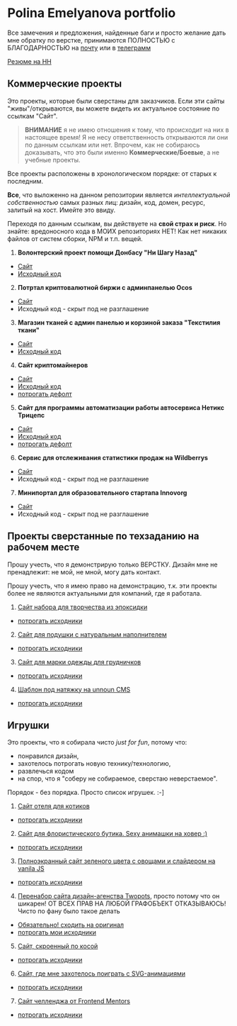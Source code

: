 # Polina Emelyanova portfolio

Все замечения и предложения, найденные баги и просто желание дать мне обратку по верстке, принимаются ПОЛНОСТЬЮ с БЛАГОДАРНОСТЬЮ на [почту](bugoaneo_@_gmail.com) или в [телеграмм](https://t.me/Polina_emelyanova)

[Резюме на HH](https://novosibirsk.hh.ru/resume/b4e5a4efff0b4686190039ed1f6c6777696931)

## Коммерческие проекты
Это проекты, которые были сверстаны для заказчиков. Если эти сайты "живы"/открываются, вы можете видеть их актуальное состояние по ссылкам "Сайт".

> **ВНИМАНИЕ** я не имею отношения к тому, что происходит на них в настоящее время! Я не несу ответственность открываются ли они по данным ссылкам или нет. Впрочем, как не собираюсь доказывать, что это были именно **Коммерческие/Боевые**, а не учебные проекты.

Все проекты расположены в хронологическом порядке: от старых к последним.

**Все**, что выложенно на данном репозитории является *интеллектуальной собственностью* самых разных лиц: дизайн, код, домен, ресурс, залитый на хост. Имейте это ввиду.

Переходя по данным ссылкам, вы действуете на **свой страх и риск**. Но знайте: вредоносного кода в МОИХ репозиториях НЕТ! Как нет никаких файлов от систем сборки, NPM и т.п. вещей.

1. **Волонтерский проект помощи Донбасу "Ни Шагу Назад"**
+ [Сайт](ни-шагу-назад.рф)
+ [Исходный код](https://github.com/bugoaneo/nosb)
2. **Потртал криптовалютной биржи с админпанелью Ocos**
+ [Сайт](https://ocos.uk/)
+ Исходный код - скрыт под не разглашение
3. **Магазин тканей с админ панелью и корзиной заказа "Текстилия ткани"**
+ [Сайт](https://www.tkani-textiliya.ru/)
+ [Исходный код](https://github.com/bugoaneo/textiliya)
4. **Сайт криптомайнеров**
+ [Сайт](https://ru-technologies.ru/)
+ [Исходный код](https://github.com/bugoaneo/bugoaneo.github.io/tree/master/bisness_project/criptodatacenter)
+ [потрогать дефолт](https://bugoaneo.github.io/bisness_project/criptodatacenter/)
5. **Сайт для программы автоматизации работы автосервиса Нетикс Трицепс**
+ [Сайт](https://netix.ru/lp/2021-09/)
+ [Исходный код](https://github.com/bugoaneo/bugoaneo.github.io/tree/master/bisness_project/sto)
+ [потрогать дефолт](https://bugoaneo.github.io/bisness_project/sto/)
6. **Сервис для отслеживания статистики продаж на Wildberrys**
+ [Сайт](https://myaccount.webtrade.su/site/login)
+ Исходный код - скрыт под не разглашение
7. **Минипортал для образовательного стартапа Innovorg**
+ [Сайт](https://innovorg.com/)
+ Исходный код - скрыт под не разглашение

## Проекты сверстанные по техзаданию на рабочем месте
Прошу учесть, что я демонстрирую только ВЕРСТКУ. Дизайн мне не пренадлежит: не мой, не мной, могу дать контакт.

Прошу учесть, что я имею право на демонстрацию, т.к. эти проекты более не являются актуальными для компаний, где я работала.

1. [Сайт набора для творчества из эпоксидки](https://bugoaneo.github.io/webTeam/epoxy/)
+ [потрогать исходники](https://github.com/bugoaneo/bugoaneo.github.io/tree/master/webTeam/epoxy)
2. [Сайт для подушки с натуральным наполнителем](https://bugoaneo.github.io/webTeam/pillow/)
+ [потрогать исходники](https://github.com/bugoaneo/bugoaneo.github.io/tree/master/webTeam/pillow)
3. [Сайт для марки одежды для грудничков](https://bugoaneo.github.io/webTeam/kids/)
+ [потрогать исходники](https://github.com/bugoaneo/bugoaneo.github.io/tree/master/webTeam/kids)
4. [Шаблон под натяжку на unnoun CMS](https://bugoaneo.github.io/webTeam/shablon_cms/)
+ [потрогать исходники](https://github.com/bugoaneo/bugoaneo.github.io/tree/master/webTeam/shablon_cms3)


## Игрушки
Это проекты, что я собирала чисто *just for fun*, потому что:
+ понравился дизайн,
+ захотелось потрогать новую технику/технологию,
+ развлечься кодом
+ на спор, что я "соберу не собираемое, сверстаю неверстаемое".

Порядок - без порядка. Просто список игрушек. :-]

1. [Сайт отеля для котиков](https://bugoaneo.github.io/cat_hotel/)
+ [потрогать исходники](https://github.com/bugoaneo/bugoaneo.github.io/tree/master/cat_hotel)
2. [Сайт для флористического бутика. Sexy анимашки на ховер :)](https://bugoaneo.github.io/flora/)
+ [потрогать исходники](https://github.com/bugoaneo/bugoaneo.github.io/tree/master/flora)
3. [Полноэкранный сайт зеленого цвета с овощами и слайдером на vanila JS](https://bugoaneo.github.io/greenade/)
+ [потрогать исходники](https://github.com/bugoaneo/bugoaneo.github.io/tree/master/greenade)
4. [Перенабор сайта дизайн-агенства Twopots](https://bugoaneo.github.io/poster_portfolio/), просто потому что он шикарен!
ОТ ВСЕХ ПРАВ НА ЛЮБОЙ ГРАФОБЪЕКТ ОТКАЗЫВАЮСЬ! Чисто по фану было такое делать
+ [Обязательно! сходить на оригинал](https://twopots-design.com/)
+ [потрогать мои исходники](https://github.com/bugoaneo/bugoaneo.github.io/tree/master/poster_portfolio)
5. [Сайт, скроенный по косой](https://bugoaneo.github.io/strips/)
+ [потрогать исходники](https://github.com/bugoaneo/bugoaneo.github.io/tree/master/strips)
6. [Сайт, где мне захотелось поиграть с SVG-анимациями](https://bugoaneo.github.io/truck/)
+ [потрогать исходники](https://github.com/bugoaneo/bugoaneo.github.io/tree/master/truck)
7. [Сайт челленджа от Frontend Mentors](https://bugoaneo.github.io/frontendmentor/e-commerce/)
+ [потрогать исходники](https://github.com/bugoaneo/bugoaneo.github.io/tree/master/frontendmentor/e-commerce)